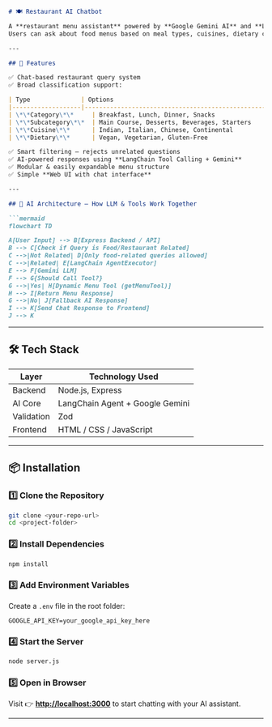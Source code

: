 ````markdown
# 🍽️ Restaurant AI Chatbot

A **restaurant menu assistant** powered by **Google Gemini AI** and **LangChain**, built with **Node.js** and **Express**.  
Users can ask about food menus based on meal types, cuisines, dietary choices, or subcategories — and get instant AI-powered responses.

---

## 🚀 Features

✅ Chat-based restaurant query system  
✅ Broad classification support:

| Type              | Options                                                           |
|-------------------|-------------------------------------------------------------------|
| \*\*Category\*\*     | Breakfast, Lunch, Dinner, Snacks                                  |
| \*\*Subcategory\*\*  | Main Course, Desserts, Beverages, Starters                        |
| \*\*Cuisine\*\*      | Indian, Italian, Chinese, Continental                             |
| \*\*Dietary\*\*      | Vegan, Vegetarian, Gluten-Free                                    |

✅ Smart filtering — rejects unrelated questions  
✅ AI-powered responses using **LangChain Tool Calling + Gemini**  
✅ Modular & easily expandable menu structure  
✅ Simple **Web UI with chat interface**

---

## 🧠 AI Architecture — How LLM & Tools Work Together

```mermaid
flowchart TD

A[User Input] --> B[Express Backend / API]
B --> C[Check if Query is Food/Restaurant Related]
C -->|Not Related| D[Only food-related queries allowed]
C -->|Related| E[LangChain AgentExecutor]
E --> F[Gemini LLM]
F --> G{Should Call Tool?}
G -->|Yes| H[Dynamic Menu Tool (getMenuTool)]
H --> I[Return Menu Response]
G -->|No| J[Fallback AI Response]
I --> K[Send Chat Response to Frontend]
J --> K
````

---

## 🛠️ Tech Stack

| Layer      | Technology Used                 |
| ---------- | ------------------------------- |
| Backend    | Node.js, Express                |
| AI Core    | LangChain Agent + Google Gemini |
| Validation | Zod                             |
| Frontend   | HTML / CSS / JavaScript         |

---

## 📦 Installation

### 1️⃣ Clone the Repository

```bash
git clone <your-repo-url>
cd <project-folder>
```

### 2️⃣ Install Dependencies

```bash
npm install
```

### 3️⃣ Add Environment Variables

Create a `.env` file in the root folder:

```env
GOOGLE_API_KEY=your_google_api_key_here
```

### 4️⃣ Start the Server

```bash
node server.js
```

### 5️⃣ Open in Browser

Visit 👉 **[http://localhost:3000](http://localhost:3000)** to start chatting with your AI assistant.

---
